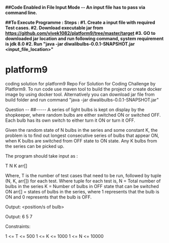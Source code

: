 **##Code Enabled in File Input Mode -- An input file has to pass via command line.**

**##To Execute Programme : Steps :
    #1. Create a input file with required Test cases.
    #2. Download executable jar from https://github.com/vivek1082/platform9/tree/master/target
    #3. GO to downloaded jar location and run following command, system requirement is jdk 8.0
    #2. Run "java -jar diwalibulbs-0.0.1-SNAPSHOT.jar <input_file_location>"**
# platform9
coding solution for platform9
Repo For Solution for Coding Challenge by Platform9.
To run code use maven tool to build the project or create docker image by using docker tool.
Alternatively you can download jar file from build folder and run command "java -jar diwalibulbs-0.0.1-SNAPSHOT.jar"

Question --
##-----
A series of light bulbs is kept on display by the shopkeeper, where random bulbs are either switched ON or switched OFF.
Each bulb has its own switch to either turn it ON or turn it OFF.

Given the random state of N bulbs in the series and some constant K, the problem is to find out longest consecutive series of bulbs that appear ON, when K bulbs are switched from OFF state to ON state. 
Any K bulbs from the series can be picked up.

The program should take input as :

T
N 
K 
arr[]

Where, T is the number of test cases that need to be run, followed by tuple (N, K, arr[]) for each test.
Where tuple for each test is, 
N = Total number of bulbs in the series
K = Number of bulbs in OFF state that can be switched ON
arr[] = states of bulbs in the series, where 1 represents that the bulb is ON and 0 represents that the bulb is OFF.

Output: 
<consecutive number of bulbs that appear ON> 
<position/s of bulb>


Output:
6 
5 7

Constraints:

1 <= T <= 500
1 <= K <= 1000
1 <= N <= 10000 
